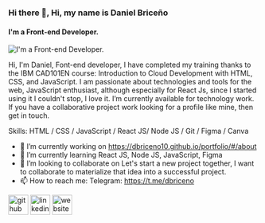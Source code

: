 ### Hi there 👋, Hi, my name is Daniel Briceño
#### I'm a Front-end Developer.
![I'm a Front-end Developer.](https://thumbs.dreamstime.com/z/programaci%C3%B3n-de-scripting-y-banners-concepto-desarrollo-codificaci%C3%B3n-secuencias-comandos-sitios-web-conceptos-independientes-200300086.jpg)

Hi, I'm Daniel, Font-end developer, I have completed my training thanks to the IBM CAD101EN course: Introduction to Cloud Development with HTML, CSS, and JavaScript. I am passionate about technologies and tools for the web, JavaScript enthusiast, although especially for React Js, since I started using it I couldn't stop, I love it. I’m currently available for technology work. If you have a collaborative project work looking for a profile like mine, then get in touch.

Skills: HTML / CSS / JavaScript / React JS/ Node JS / Git / Figma / Canva

- 🔭 I’m currently working on https://dbriceno10.github.io/portfolio/#/about 
- 🌱 I’m currently learning React JS, Node JS, JavaScript, Figma 
- 👯 I’m looking to collaborate on Let's start a new project together, I want to collaborate to materialize that idea into a successful project. 
- 📫 How to reach me: Telegram: https://t.me/dbriceno 


[<img src='https://cdn.jsdelivr.net/npm/simple-icons@3.0.1/icons/github.svg' alt='github' height='40'>](https://github.com/dbriceno10)  [<img src='https://cdn.jsdelivr.net/npm/simple-icons@3.0.1/icons/linkedin.svg' alt='linkedin' height='40'>](https://www.linkedin.com/in/daniel-alejandro-687539137/)  [<img src='https://cdn.jsdelivr.net/npm/simple-icons@3.0.1/icons/icloud.svg' alt='website' height='40'>](https://dbriceno10.github.io/portfolio/#/contact)  

